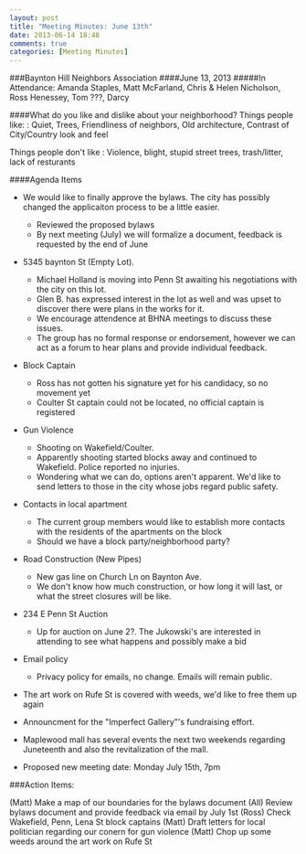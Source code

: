 ```yaml
---
layout: post
title: "Meeting Minutes: June 13th"
date: 2013-06-14 18:48
comments: true
categories: [Meeting Minutes] 
---
```

###Baynton Hill Neighbors Association
####June 13, 2013
#####In Attendance: Amanda Staples, Matt McFarland, Chris & Helen Nicholson, Ross Henessey, Tom ???, Darcy

####What do you like and dislike about your neighborhood?
Things people like:
: Quiet, Trees, Friendliness of neighbors, Old architecture, Contrast of City/Country look and feel

Things people don't like
: Violence, blight, stupid street trees, trash/litter, lack of resturants

####Agenda Items
* We would like to finally approve the bylaws.  The city has possibly changed the applicaiton process to be a little easier.
    * Reviewed the proposed bylaws 
    * By next meeting (July) we will formalize a document, feedback is requested by the end of June
    
* 5345 baynton St (Empty Lot). 
    * Michael Holland is moving into Penn St awaiting his negotiations with the city on this lot.
    * Glen B. has expressed interest in the lot as well and was upset to discover there were plans in the works for it.
    * We encourage attendence at BHNA meetings to discuss these issues. 
    * The group has no formal response or endorsement, however we can act as a forum to hear plans and provide individual feedback.
    
* Block Captain
    * Ross has not gotten his signature yet for his candidacy, so no movement yet
    * Coulter St captain could not be located, no official captain is registered
        
* Gun Violence
    * Shooting on Wakefield/Coulter.
    * Apparently shooting started blocks away and continued to Wakefield.  Police reported no injuries.
    * Wondering what we can do, options aren't apparent. We'd like to send letters to those in the city whose jobs regard public safety. 

* Contacts in local apartment
    * The current group members would like to establish more contacts with the residents of the apartments on the block
    * Should we have a block party/neighborhood party?

* Road Construction (New Pipes)
    * New gas line on Church Ln on Baynton Ave.
    * We don't know how much construction, or how long it will last, or what the street closures will be like.

* 234 E Penn St Auction
    * Up for auction on June 2?.  The Jukowski's are interested in attending to see what happens and possibly make a bid

* Email policy
    * Privacy policy for emails, no change.  Emails will remain public.

* The art work on Rufe St is covered with weeds, we'd like to free them up again
* Announcment for the "Imperfect Gallery"'s fundraising effort.
* Maplewood mall has several events the next two weekends regarding Juneteenth and also the revitalization of the mall.

* Proposed new meeting date: Monday July 15th, 7pm

###Action Items:

(Matt) Make a map of our boundaries for the bylaws document 
(All) Review bylaws document and provide feedback via email by July 1st
(Ross) Check Wakefield, Penn, Lena St block captains
(Matt) Draft letters for local politician regarding our conern for gun violence
(Matt) Chop up some weeds around the art work on Rufe St
